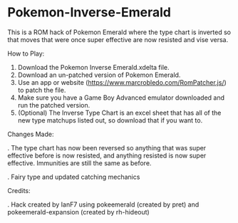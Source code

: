 # Pokemon-Inverse-Emerald
This is a ROM hack of Pokemon Emerald where the type chart is inverted so that moves that were once super effective are now resisted and vise versa.

How to Play:
1. Download the Pokemon Inverse Emerald.xdelta file.
2. Download an un-patched version of Pokemon Emerald.
3. Use an app or website (https://www.marcrobledo.com/RomPatcher.js/) to patch the file.
4. Make sure you have a Game Boy Advanced emulator downloaded and run the patched version.
5. (Optional) The Inverse Type Chart is an excel sheet that has all of the new type matchups listed out, so download that if you want to.


Changes Made:

. The type chart has now been reversed so anything that was super effective before is now resisted, and anything resisted is now super effective. Immunities are still the same as before.

. Fairy type and updated catching mechanics


Credits:

. Hack created by IanF7 using pokeemerald (created by pret) and pokeemerald-expansion (created by rh-hideout)
